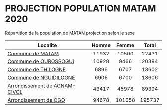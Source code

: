 # PROJECTION POPULATION MATAM 2020
	
Répartition de la population de MATAM projection selon le sexe
	
| Localite  | Homme | Femme | Total |
| --------- |:-----:|:-----:|:-----:|
| [Commune de MATAM](MATAM) | 11932 | 10500 | 22431 |
| [Commune de OUROSSOGUI](OUROSSOGUI) | 10928 | 9466 | 20394 |
| [Commune de THILOGNE](THILOGNE) | 6896 | 6707 | 13602 |
| [Commune de NGUIDILOGNE](NGUIDILOGNE) | 6906 | 6700 | 13606 |
| [Arrondissement de AGNAM-CIVOL](AGNAM-CIVOL) | 43417 | 45978 | 89394 |
| [Arrondissement de OGO](OGO) | 94678 | 101058 | 195737 |
